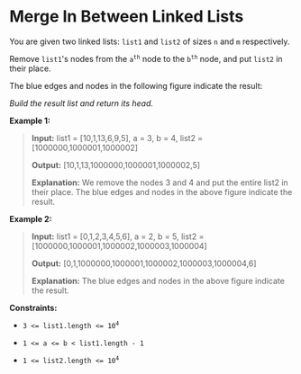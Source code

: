 # Merge In Between Linked Lists

You are given two linked lists: <code>list1</code> and <code>list2</code> of sizes <code>n</code> and <code>m</code> respectively.

Remove <code>list1</code>'s nodes from the <code>a<sup>th</sup></code> node to the <code>b<sup>th</sup></code> node, and put <code>list2</code> in their place.

The blue edges and nodes in the following figure indicate the result:

*Build the result list and return its head.*


**Example 1:**
>
> **Input:** list1 = [10,1,13,6,9,5], a = 3, b = 4, list2 = [1000000,1000001,1000002]
>
> **Output:** [10,1,13,1000000,1000001,1000002,5]
>
> **Explanation:** We remove the nodes 3 and 4 and put the entire list2 in their place. The blue edges and nodes in the above figure indicate the result.

**Example 2:**
>
> **Input:** list1 = [0,1,2,3,4,5,6], a = 2, b = 5, list2 = [1000000,1000001,1000002,1000003,1000004]
>
> **Output:** [0,1,1000000,1000001,1000002,1000003,1000004,6]
>
> **Explanation:** The blue edges and nodes in the above figure indicate the result.


**Constraints:**

- <code>3 &lt;= list1.length &lt;= 10<sup>4</sup></code>

- <code>1 &lt;= a &lt;= b &lt; list1.length - 1</code>

- <code>1 &lt;= list2.length &lt;= 10<sup>4</sup></code>
